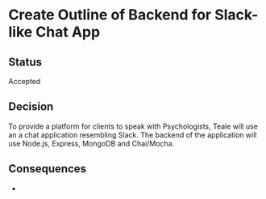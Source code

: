# Create Outline of Backend for Slack-like Chat App

## Status

Accepted

## Decision

To provide a platform for clients to speak with Psychologists, Teale will use an a chat application resembling Slack. The backend of the application will use Node.js, Express, MongoDB and Chai/Mocha.

## Consequences

  * 
